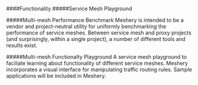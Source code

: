   ####Functionality
  #####Service Mesh Playground

  #####Multi-mesh Performance Benchmark
  Meshery is intended to be a vendor and project-neutral utility for uniformly benchmarking the performance of service meshes. Between service mesh and proxy projects (and surprisingly, within a single project), a number of different tools and results exist.

  #####Multi-mesh Functionalty Playground
  A service mesh playground to faciliate learning about functionality of different service meshes. Meshery incorporates a visual interface for manipulating traffic routing rules. Sample applications will be included in Meshery.